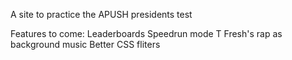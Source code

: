 A site to practice the APUSH presidents test

Features to come:
Leaderboards
Speedrun mode
T Fresh's rap as background music
Better CSS fliters
